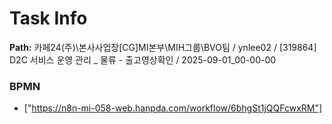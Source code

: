 # Task Info

**Path:** 카페24(주)\본사사업장\[CG]MI본부\MIH그룹\BVO팀 / ynlee02 / [319864] D2C 서비스 운영 관리 _ 물류 - 출고영상확인 / 2025-09-01_00-00-00

### BPMN
- ["https://n8n-mi-058-web.hanpda.com/workflow/6bhgSt1jQQFcwxRM"]

